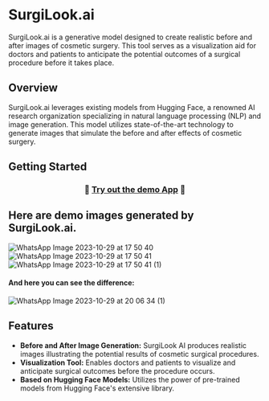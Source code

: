 # SurgiLook.ai

SurgiLook.ai is a generative model designed to create realistic before and after images of cosmetic surgery. This tool serves as a visualization aid for doctors and patients to anticipate the potential outcomes of a surgical procedure before it takes place.

## Overview

SurgiLook.ai leverages existing models from Hugging Face, a renowned AI research organization specializing in natural language processing (NLP) and image generation. This model utilizes state-of-the-art technology to generate images that simulate the before and after effects of cosmetic surgery.



## Getting Started
<h3 align="center">
  🏃 <a href="https://huggingface.co/spaces/abhi3940/test">Try out the demo App</a> 🏃
</h3>

## Here are demo images generated by SurgiLook.ai.
![WhatsApp Image 2023-10-29 at 17 50 40](https://github.com/sanas0101/HTM-4.0/assets/91895662/6b224a57-e361-419b-9915-6eb869907ef2)
![WhatsApp Image 2023-10-29 at 17 50 41](https://github.com/sanas0101/HTM-4.0/assets/91895662/cca1c7a2-8e9a-4e7d-9c1e-bf37078cfc2a)
![WhatsApp Image 2023-10-29 at 17 50 41 (1)](https://github.com/sanas0101/HTM-4.0/assets/91895662/9db620f5-b41b-491c-b5d2-6d6ec16bd58f)

<h4>And here you can see the difference:</h4>

![WhatsApp Image 2023-10-29 at 20 06 34 (1)](https://github.com/sanas0101/HTM-4.0/assets/91895662/a86eaee5-f0e4-4299-ac19-c3a19de53bbc) 
 



## Features

- **Before and After Image Generation:** SurgiLook AI produces realistic images illustrating the potential results of cosmetic surgical procedures.
- **Visualization Tool:** Enables doctors and patients to visualize and anticipate surgical outcomes before the procedure occurs.
- **Based on Hugging Face Models:** Utilizes the power of pre-trained models from Hugging Face's extensive library.
